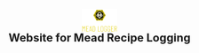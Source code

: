 <div style="align-items:center; display:flex; flex-direction:column;">
    <img alt="Mead Logger" src="https://raw.githubusercontent.com/bobthered/meadlogger.com/main/.github/logo.svg" style="width:4rem;" />
    <h1 style="display:none">Mead Logger</h1>
    <h3 style="font-size:1.25rem; line-height:1.25rem; margin:0">Website for Mead Recipe Logging</h3>
</div>
